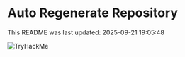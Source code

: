 # Auto Regenerate Repository

This README was last updated: 2025-09-21 19:05:48

 ![TryHackMe](https://tryhackme.com/badge/533634)
